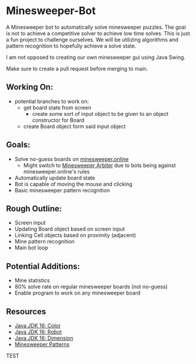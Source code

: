 # Minesweeper-Bot

A Minesweeper bot to automatically solve minesweeper puzzles.
The goal is not to achieve a competitive solver to achieve low time solves.
This is just a fun project to challenge ourselves. We will be utilizing algorithms and pattern recognition to hopefully achieve a solve state.

I am not opposed to creating our own minesweeper gui using Java Swing.

Make sure to create a pull request before merging to main.

## Working On:

- potential branches to work on:
  - get board state from screen
    - create some sort of input object to be given to an object constructor for Board
  - create Board object form said input object

## Goals:

- Solve no-guess boards on [minesweeper.online](https://minesweeper.online/)
  - Might switch to [Minesweeper Arbiter](https://minesweepergame.com/download/arbiter.php) due to bots being against minesweeper.online's rules
- Automatically update board state
- Bot is capable of moving the mouse and clicking
- Basic minesweeper pattern recognition

## Rough Outline:

- Screen input
- Updating Board object based on screen input
- Linking Cell objects based on proximity (adjacent)
- Mine pattern recognition
- Main bot loop

## Potential Additions:

- Mine statistics
- 80% solve rate on regular minesweeper boards (not no-guess)
- Enable program to work on any minesweeper board

## Resources

- [Java JDK 16: Color](https://docs.oracle.com/en/java/javase/16/docs/api/java.desktop/java/awt/Color.html)
- [Java JDK 16: Robot](https://docs.oracle.com/en/java/javase/16/docs/api/java.desktop/java/awt/Robot.html)
- [Java JDK 16: Dimension](https://docs.oracle.com/en/java/javase/16/docs/api/java.desktop/java/awt/Dimension.html)
- [Minesweeper Patterns](https://minesweeper.online/help/patterns)

TEST
